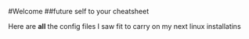 #Welcome
##future self to your cheatsheet

Here are **all** the config files I saw fit to carry on my next linux installatins  
